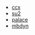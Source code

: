 * [ccx](https://github.com/fengsim/manual/blob/main/ccx_modal.md)
* [su2](https://github.com/fengsim/manual/blob/main/su2.md)
* [palace](https://github.com/fengsim/manual/blob/main/palace_static_electricity.md)
* [mbdyn](https://github.com/fengsim/manual/blob/main/mbdyn.md)
